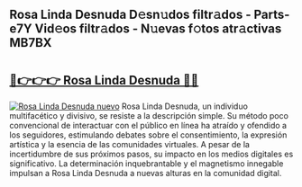 ## Rosa Linda Desnuda D𝚎sn𝚞dos filtr𝚊dos - Parts-e7Y Vid𝚎os filtr𝚊dos - N𝚞evas f𝚘tos atr𝚊ctivas MB7BX

# <h2><a href="http://mb9ufos.tromn.icu/?c=Rosa+Linda+Desnuda">🔗👉👉👉 Rosa Linda Desnuda 🔗🔗</a></h2>

[![Rosa Linda Desnuda nuevo](https://i.imgur.com/pEAQMta.gif)](http://mb9ufos.tromn.icu/?c=Rosa+Linda+Desnuda)
Rosa Linda Desnuda, un individuo multifacético y divisivo, se resiste a la descripción simple. Su método poco convencional de interactuar con el público en línea ha atraído y ofendido a los seguidores, estimulando debates sobre el consentimiento, la expresión artística y la esencia de las comunidades virtuales. A pesar de la incertidumbre de sus próximos pasos, su impacto en los medios digitales es significativo. La determinación inquebrantable y el magnetismo innegable impulsan a Rosa Linda Desnuda a nuevas alturas en la comunidad digital.
